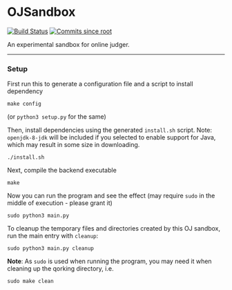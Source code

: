 # OJSandbox

[![Build Status](https://travis-ci.org/taoky/OJSandbox.svg?branch=version-1)](https://travis-ci.org/taoky/OJSandbox) [![Commits since root](https://img.shields.io/github/commits-since/taoky/OJSandbox/root.svg)](https://github.com/taoky/OJSandbox/commit/)

An experimental sandbox for online judger.

---

### Setup

First run this to generate a configuration file and a script to install dependency

```
make config
```

(or `python3 setup.py` for the same)

Then, install dependencies using the generated `install.sh` script. Note: `openjdk-8-jdk` will be included if you selected to enable support for Java, which may result in some size in downloading.

```
./install.sh
```

Next, compile the backend executable

```
make
```

Now you can run the program and see the effect (may require `sudo` in the middle of execution - please grant it)

```
sudo python3 main.py
```

To cleanup the temporary files and directories created by this OJ sandbox, run the main entry with `cleanup`:

```
sudo python3 main.py cleanup
```

**Note**: As `sudo` is used when running the program, you may need it when cleaning up the qorking directory, i.e.

```
sudo make clean
```
